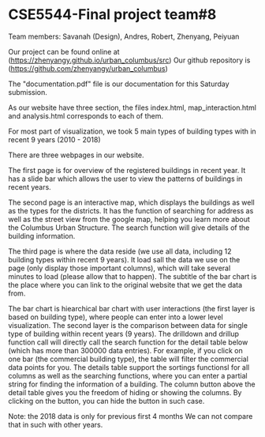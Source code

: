 # CSE5544-Final project team#8

Team members: Savanah (Design), Andres, Robert, Zhenyang, Peiyuan

Our project can be found online at (https://zhenyangy.github.io/urban_columbus/src)
Our github repository is (https://github.com/zhenyangy/urban_columbus)

The "documentation.pdf" file is our documentation for this Saturday submission.

As our website have three section, the files index.html, map_interaction.html and analysis.html corresponds to each of them.

For most part of visualization, we took 5 main types of building types with in recent 9 years (2010 - 2018)

There are three webpages in our website.

The first page is for overview of the registered buildings in recent year. It has a slide bar which allows the user to view the patterns of buildings in recent years. 

The second page is an interactive map, which displays the buildings as well as the types for the districts. It has the function of searching for address as well as the street view from the google map, helping you learn more about the Columbus Urban Structure. The search function will give details of the building information.

The third page is where the data reside (we use all data, including 12 building types within recent 9 years). It load sall the data we use on the page (only display those important columns), which will take several minutes to load (please allow that to happen). The subtitle of the bar chart is the place where you can link to the original website that we get the data from.

The bar chart is hiearchical bar chart with user interactions (the first layer is based on building type), where people can enter into a lower level visualization. The second layer is the comparison between data for single type of building within recent years (9 years). The drilldown and drillup function call will directly call the search function for the detail table below (which has more than 300000 data entries). For example, if you click on one bar (the commercial building type), the table will filter the commercial data points for you. The details table support the sortings functionsl for all columns as well as the searching functions, where you can enter a partial string for finding the information of a building. The column button above the detail table gives you the freedom of hiding or showing the columns. By clicking on the button, you can hide the button in such case. 

Note: the 2018 data is only for previous first 4 months 
We can not compare that in such with other years.

